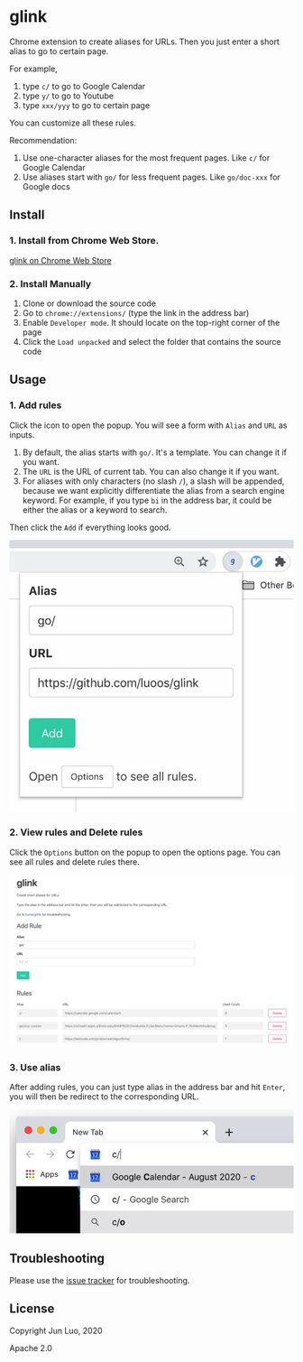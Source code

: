 # glink

Chrome extension to create aliases for URLs. Then you just enter a short alias to go to certain page.

For example,

1. type `c/` to go to Google Calendar
2. type `y/` to go to Youtube
3. type `xxx/yyy` to go to certain page

You can customize all these rules.

Recommendation:

1. Use one-character aliases for the most frequent pages. Like `c/` for Google Calendar
2. Use aliases start with `go/` for less frequent pages. Like `go/doc-xxx` for Google docs

## Install

### 1. Install from Chrome Web Store.

[glink on Chrome Web Store](https://chrome.google.com/webstore/detail/glink/djamlokjblgcpopojpandilmhmlednie?hl=en)

### 2. Install Manually

1. Clone or download the source code
2. Go to `chrome://extensions/` (type the link in the address bar)
3. Enable `Developer mode`. It should locate on the top-right corner of the page
4. Click the `Load unpacked` and select the folder that contains the source code

## Usage

### 1. Add rules

Click the icon to open the popup. You will see a form with `Alias` and `URL` as inputs.

1. By default, the alias starts with `go/`. It's a template. You can change it if you want.
2. The `URL` is the URL of current tab. You can also change it if you want.
3. For aliases with only characters (no slash `/`), a slash will be appended, because we want explicitly differentiate the alias from a search engine keyword. For example, if you type `bi` in the address bar, it could be either the alias or a keyword to search.

Then click the `Add` if everything looks good.

![popup](images/instruction_popup.jpg)

### 2. View rules and Delete rules

Click the `Options` button on the popup to open the options page. You can see all rules and delete rules there.

![add_rules](images/add_rules.jpg)

### 3. Use alias

After adding rules, you can just type alias in the address bar and hit `Enter`, you will then be redirect to the corresponding URL.

![use_alias](images/use_alias.jpg)

## Troubleshooting

Please use the [issue tracker](https://github.com/luoos/glink/issues) for troubleshooting.

## License

Copyright Jun Luo, 2020

Apache 2.0